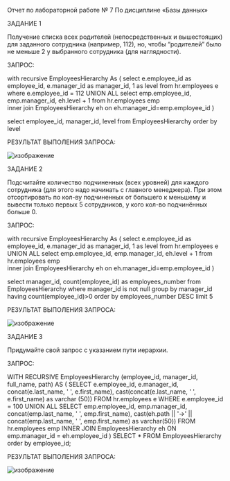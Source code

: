 Отчет по лабораторной работе № 7
По дисциплине «Базы данных»

ЗАДАНИЕ 1

Получение списка всех родителей (непосредственных и вышестоящих) для заданного сотрудника (например, 112), но, чтобы “родителей” было не меньше 2 у выбранного сотрудника (для наглядности).

ЗАПРОС:

with recursive EmployeesHierarchy As (
 select e.employee_id as employee_id, e.manager_id as manager_id, 1 as level
 from hr.employees e
 where e.employee_id = 112
 UNION ALL
 select emp.employee_id, emp.manager_id, eh.level + 1
 from hr.employees emp  
 	inner join EmployeesHierarchy eh
  	on eh.manager_id=emp.employee_id
 )
 
 select employee_id, manager_id, level
 from EmployeesHierarchy order by level

РЕЗУЛЬТАТ ВЫПОЛЕНИЯ ЗАПРОСА:

![изображение](https://github.com/user-attachments/assets/d6d0c5b6-6608-4fed-9cd0-11484b2648ae)

ЗАДАНИЕ 2

Подсчитайте количество подчиненных (всех уровней) для каждого сотрудника (для этого надо начинать с главного менеджера). При этом отсортировать по кол-ву подчиненных от большего к меньшему и вывести только первых 5 сотрудников, у кого кол-во подчинённых больше 0.

ЗАПРОС:

with recursive EmployeesHierarchy As (
select e.employee_id as employee_id, e.manager_id as manager_id, 1 as level
from hr.employees e
UNION ALL
select emp.employee_id, emp.manager_id, eh.level + 1
from hr.employees emp  
inner join EmployeesHierarchy eh
  	on eh.manager_id=emp.employee_id
)
 
select manager_id, count(employee_id) as employees_number
from EmployeesHierarchy
where manager_id is not null
group by manager_id
having count(employee_id)>0
order by employees_number DESC
limit 5

РЕЗУЛЬТАТ ВЫПОЛЕНИЯ ЗАПРОСА:

![изображение](https://github.com/user-attachments/assets/69ec2fcc-293a-4d3e-8a70-ca2636d425e0)

ЗАДАНИЕ 3

Придумайте свой запрос с указанием пути иерархии.

ЗАПРОС:

 WITH RECURSIVE EmployeesHierarchy (employee_id, manager_id, full_name, path) AS (
SELECT e.employee_id, e.manager_id, concat(e.last_name, ' ', e.first_name), cast(concat(e.last_name, ' ', e.first_name) as varchar (50))
FROM hr.employees e
WHERE e.employee_id = 100
UNION ALL
SELECT emp.employee_id, emp.manager_id, concat(emp.last_name, ' ', emp.first_name), cast(eh.path || '->' || concat(emp.last_name, ' ', emp.first_name) as varchar(50))
FROM hr.employees emp INNER JOIN EmployeesHierarchy eh ON emp.manager_id = eh.employee_id
)
SELECT *
FROM EmployeesHierarchy
order by employee_id;

РЕЗУЛЬТАТ ВЫПОЛЕНИЯ ЗАПРОСА:

![изображение](https://github.com/user-attachments/assets/a35bd0a0-f460-4781-872b-d5293b3f89b7)
